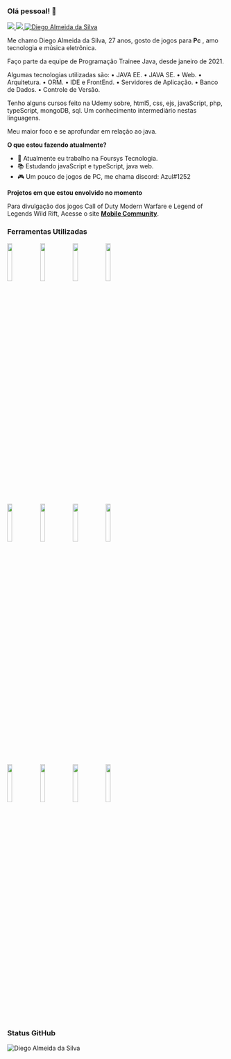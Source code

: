### Olá pessoal! 👋

 
<a href="https://linkedin.com/in/diego-silva-0001">
<img src="https://img.shields.io/badge/LinkedIn-0077B5?style=flat-square&logo=linkedin&logoColor=white"/>
</a>
<a href="https://github.com/Diego-si">
<img src="https://img.shields.io/github/followers/Diego-si?style=flat-square"/>
</a>
<a href="">
<img src="https://komarev.com/ghpvc/?username=Diego-si&label=Profile%20views&color=0e75b6&style=flat-square" alt="Diego Almeida da Silva"/>
</a>



<!--

Create a img tag <img src="BadgeURLHere" /> or ![image](BadgeURLHere)

<a href=""><img src="https://img.shields.io/badge/YouTube-FF0000?style=for-the-badge&logo=youtube&logoColor=white"/></a>

[![Connect on LinkedIn](https://img.shields.io/badge/--linkedin?label=LinkedIn&logo=LinkedIn&style=flat-square&logo-appveyor)](https://linkedin.com/in/diego-silva-0001) 
<img src="https://komarev.com/ghpvc/?username=Diego-si&label=Profile%20views&color=0e75b6&style=flat-square&logo-appveyor" alt="Diego Almeida da Silva" />


[![Connect on LinkedIn](https://img.shields.io/badge/--linkedin?label=LinkedIn&logo=LinkedIn&style=social)](https://linkedin.com/in/diego-silva-0001)[![Discord](https://img.shields.io/badge/--discord?label=Discord&logo=Discord&style=social)](https://discord.gg/FWcwZjeY)[![followersGit](https://img.shields.io/github/followers/adrianoleitedasilva?style=social)](https://github.com/adrianoleitedasilva) <img src="https://komarev.com/ghpvc/?username=Diego-si&label=Profile%20views&color=0e75b6&style=social" alt="Diego Almeida da Silva"/>

-->

Me chamo Diego Almeida da Silva, 27 anos, gosto de jogos para **Pc** , amo tecnologia e música eletrônica.

Faço parte da equipe de Programação Trainee Java,
desde janeiro de 2021.

Algumas tecnologias utilizadas são:
• JAVA EE.
• JAVA SE.
• Web.
• Arquitetura.
• ORM.
• IDE e FrontEnd.
• Servidores de Aplicação.
• Banco de Dados.
• Controle de Versão.

Tenho alguns cursos feito na Udemy sobre, html5, css, ejs, javaScript, php,
typeScript, mongoDB, sql. Um conhecimento intermediário nestas linguagens.

Meu maior foco e se aprofundar em relação ao java.

**O que estou fazendo atualmente?**

- 🔭 Atualmente eu trabalho na Foursys Tecnologia.
- 📚 Estudando javaScript e typeScript, java web.
- 🎮 Um pouco de jogos de PC, me chama discord: Azul#1252

**Projetos em que estou envolvido no momento**

Para divulgação dos jogos Call of Duty Modern Warfare e Legend of Legends Wild Rift,
Acesse o site <a href="http://mobilecommunity.site/">**Mobile Community**</a>.

### Ferramentas Utilizadas


<code><img width="15%" src="https://www.vectorlogo.zone/logos/visualstudio_code/visualstudio_code-ar21.svg"></code><code><img width="15%" src="https://www.vectorlogo.zone/logos/eclipse/eclipse-icon.svg"></code><code><img width="15%" src="https://www.vectorlogo.zone/logos/github/github-ar21.svg"></code><code><img width="15%" src="https://www.vectorlogo.zone/logos/git-scm/git-scm-ar21.svg"></code>
<br />

<code><img width="15%" src="https://www.vectorlogo.zone/logos/phpmyadmin/phpmyadmin-ar21.svg"></code><code><img width="15%" src="https://www.vectorlogo.zone/logos/sqlite/sqlite-ar21.svg"></code><code><img width="15%" src="https://www.vectorlogo.zone/logos/mongodb/mongodb-ar21.svg"></code><code><img width="15%" src="https://www.vectorlogo.zone/logos/mysql/mysql-ar21.svg"></code>
<br />

<code><img width="15%" src="https://www.vectorlogo.zone/logos/java/java-ar21.svg"></code><code><img width="15%" src="https://www.vectorlogo.zone/logos/javascript/javascript-ar21.svg"></code><code><img width="15%" src="https://www.vectorlogo.zone/logos/php/php-ar21.svg"></code><code><img width="15%" src="https://www.vectorlogo.zone/logos/netlifyapp_watercss/netlifyapp_watercss-ar21.svg"></code>


### Status GitHub
<img align="center" src="https://github-readme-stats.vercel.app/api?username=Diego-si&show_icons=true&locale=en" alt="Diego Almeida da Silva" />

<!--
*test*
**Diego-si/Diego-si** is a ✨ _special_ ✨ repository because its `README.md` (this file) appears on your GitHub profile.

Here are some ideas to get you started:
-->

<!-- 🌱 I’m currently learning ...
- 👯 I’m looking to collaborate on ...
- 🤔 I’m looking for help with ...
- 💬 Ask me about ...
- 📫 How to reach me: ...
- 😄 Pronouns: ...
- ⚡ Fun fact: ...
-->
<!--

update - atualização
feature - implementação
fix - correção
security - correção/implementação de segurança

-->
